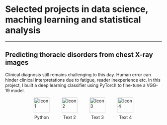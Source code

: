 # Selected projects in data science, maching learning and statistical analysis
---

## Predicting thoracic disorders from chest X-ray images
Clinical diagnosis still remains challenging to this day. Human error can hinder clinical interpretations due to fatigue, reader inexperience etc. In this project, I built a deep learning classifier using PyTorch to fine-tune a VGG-19 model.

<style>
.icon-row {
  display: flex;
  align-items: center;
  justify-content: center;
}

.icon {
  display: flex;
  flex-direction: column;
  align-items: center;
  margin: 0 20px;
}

.icon img {
  width: 50px; /* Adjust the size as needed */
  height: 50px;
}

.icon span {
  margin-top: 5px;
  text-align: center;
}
</style>

<div class="icon-row">
  <div class="icon">
    <img src="/aseets/img/python.png" alt="Icon 1">
    <span>Python</span>
  </div>
  <div class="icon">
    <img src="icon2.png" alt="Icon 2">
    <span>Text 2</span>
  </div>
  <div class="icon">
    <img src="icon3.png" alt="Icon 3">
    <span>Text 3</span>
  </div>
  <div class="icon">
    <img src="icon4.png" alt="Icon 4">
    <span>Text 4</span>
  </div>
</div>



